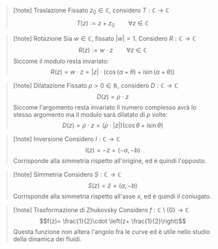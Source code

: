 >[!note] Traslazione
Fissato $z_{0}\in\mathbb{C}$, considero $T:\mathbb{C}\to\mathbb{C}$
$$T(z):=z+z_{0}\qquad\forall z\in\mathbb{C}$$

>[!note] Rotazione
>Sia $w\in\mathbb{C}$, fissato $|w|=1$. Considero $R:\mathbb{C}\to\mathbb{C}$
>$$R(z):=w\cdot z\qquad\forall z\in\mathbb{C}$$
>Siccome il modulo resta invariato:
>$$R(z)=w\cdot z=|z|\cdot(\cos(\alpha+\theta)+i\sin(\alpha+\theta))$$

>[!note] Dilatazione
>Fissato $\rho >0\in\mathbb{R}$, considero $D:\mathbb{C}\to\mathbb{C}$
>$$D(z)=\rho\cdot z$$
>Siccome l'argomento resta invariato Il numero complesso avrà lo stesso argomento ma il modulo sarà dilatato di $\rho$ volte:
>$$D(z)=\rho\cdot z=(\rho\cdot|z|)(\cos\theta+i\sin\theta)$$

>[!note] Inversione
>Considero $I:\mathbb{C}\to\mathbb{C}$
>$$I(z)=-z=(-a,-b)$$
>Corrisponde alla simmetria rispetto all'origine, ed è quindi l'opposto.

>[!note] Simmetria
>Considero $S:\mathbb{C}\to\mathbb{C}$
>$$S(z)=\bar{z}=(a,-b)$$
>Corrisponde alla simmetria rispetto all'asse $x$, ed è quindi il coniugato.

>[!note] Trasformazione di Zhukovsky
>Considero $f: \mathbb{C}\setminus\{0\}\to\mathbb{C}$
>$$f(z)= \frac{1}{2}\cdot \left(z+ \frac{1}{2}\right)$$
>Questa funzione non altera l'angolo fra le curve ed è utile nello studio della dinamica dei fluidi.



